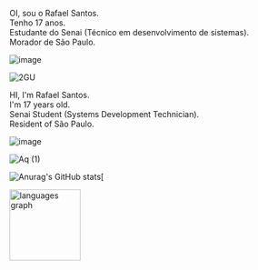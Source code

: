 OI, sou o Rafael Santos.  
Tenho 17 anos.  
Estudante do Senai (Técnico em desenvolvimento de sistemas).  
Morador de São Paulo.  

![image](https://github.com/user-attachments/assets/216672a9-bed9-4361-b832-81d08ffb8acc)  

![2GU](https://github.com/user-attachments/assets/f0c94798-e21c-487c-8362-b0905a2ea811)  


HI, I'm Rafael Santos.  
I'm 17 years old.  
Senai Student (Systems Development Technician).  
Resident of São Paulo.

![image](https://github.com/user-attachments/assets/629ffe2b-7deb-4b9d-a2f7-f01c71f27ba7)  

![Aq (1)](https://github.com/user-attachments/assets/ab5d5e2a-a128-4f1c-9583-7b735d71a136)  

![Anurag's GitHub stats](https://github-readme-stats.vercel.app/api?username=Rafael-Santos&show_icons=true&theme=dark)[

<source
    srcset="https://github-readme-stats.vercel.app/api?username=Rafael-Santos2&show_icons=true"
    media="(prefers-color-scheme: light), (prefers-color-scheme: no-preference)"
  />
</picture>

<div align="start">
 <img src="https://github-readme-stats.vercel.app/api/top-langs?username=Rafael-Santos2&locale=en&hide_title=false&layout=compact&card_width=320&langs_count=5&theme=midnight-purple&hide_border=true&order=2" height="125" alt="languages graph"  />
</div>
